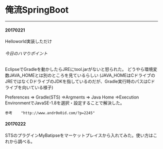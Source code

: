 # 俺流SpringBoot
---------------

#### 20170221

Helloworld実装しただけ

###### 今日のハマりポイント
  EclipseでGradleを動かしたらJREにtool.jarがないと怒られた。
	どうやら環境変数JAVA_HOMEとは別のところを見ているらしい
	(JAVA_HOMEはCドライブのJREではなくDドライブのJDKを指しているのだが、Gradle実行時のパスはCドライブを向いている様子)

  Preferences => Gradle(STS) =>Argments => Java Home =>Execution EnvironmentでJavaSE-1.8を選択・設定することで解決した。

    参考    "http://www.andr0o0id.com/?p=2245"

    
#### 20170222

STSのプラグインMyBatipseをマーケットプレイスから入れてみた。使い方はこれから調べる。

